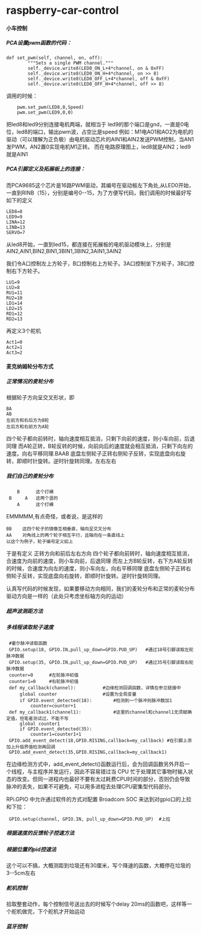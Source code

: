 # raspberry-car-control

#### 小车控制
##### PCA设置pwm函数的代码：
```
def set_pwm(self, channel, on, off):
        """Sets a single PWM channel."""
        self._device.write8(LED0_ON_L+4*channel, on & 0xFF)
        self._device.write8(LED0_ON_H+4*channel, on >> 8)
        self._device.write8(LED0_OFF_L+4*channel, off & 0xFF)
        self._device.write8(LED0_OFF_H+4*channel, off >> 8)
```
调用的时候：
```
    pwm.set_pwm(LED8,0,Speed)
    pwm.set_pwm(LED9,0,0)
```
把led8和led9分别连接电机两端，就相当于 led9的那个端口是gnd，一直是0电位，led8的端口，输出pwm波，占空比是speed
例如：M1电AO1和AO2为电机的驱动（可以理解为正负极）由电机驱动芯片的AIN1和AIN2发送PWM控制，当AN1发PWM，AN2置0实现电机M1正转。
而在电路原理图上，led8就是AIN2；led9就是AIN1
##### PCA引脚定义及拓展板上的连接：
而PCA9685这个芯片是16路PWM驱动，其编号在驱动板左下角处,从LED0开始，一直到RINB（15），分别是编号0--15，为了方便写代码，我们调用的时候最好写如下的定义

```
LED8=8
LED9=9
LINA=12
LINB=13
SERVO=7
```
从led8开始，一直到led15，都连接在拓展板的电机驱动模块上，分别是AIN2,AIN1,BIN2,BIN1,3BIN1,3BIN2,3AIN1,3AIN2

我们令A口控制左上方轮子，B口控制右上方轮子。3A口控制坐下方轮子，3B口控制右下方轮子。

```
LU1=9
LU2=8
RU1=11
RU2=10
LD1=14
LD2=15
RD1=12
RD2=13
```

再定义3个舵机

```
Act1=0
Act2=1
Act3=2
```

#### 麦克纳姆轮分布方式
##### 正常情况的麦轮分布
根据轮子方向呈交叉形状，即

```
BA
AB
左前方和右后方为B轮
左后方和右前方为A轮
```
四个轮子都向前转时，轴向速度相互抵消，只剩下向前的速度，则小车向前，后退同理
而A轮正转，B轮反转的时候，向前向后的速度就会相互抵消，只剩下向左的速度。向右平移同理.BAAB
底盘左侧轮子正转右侧轮子反转，实现底盘向右旋转，即顺时针旋转。逆时针旋转同理。左右左右

##### 我们自己的麦轮分布

```
    B      这个打横
 B     A   这两个竖的
    A      这个打横
```
EMMMMM,有点奇怪，或者说，是这样的

```
BB    这四个轮子的镜像互相垂直，轴向呈交叉分布
AA    对角线上的两个轮子相互平行，且轴向在一条直线上
以这个为例子，轮子编号定义如上
```
于是有定义 正转方向和前后左右方向
四个轮子都向前转时，轴向速度相互抵消，合速度为向前的速度，则小车向前，后退同理
而左上方B轮反转，右下方A轮反转的时候，合速度为向左的速度，则小车向左，向右平移同理
底盘左侧轮子正转右侧轮子反转，实现底盘向右旋转，即顺时针旋转。逆时针旋转同理。

认真写代码的时候发现，如果要移动方向相同，我们的麦轮分布和正常的麦轮分布驱动方向是一样的（此处只考虑坐标轴方向的运动）

##### 超声波测距方法

##### 多线程读取轮子速度

```
 #霍尔脉冲读取函数
 GPIO.setup(18, GPIO.IN,pull_up_down=GPIO.PUD_UP)   #通过18号引脚读取左轮脉冲数据
 GPIO.setup(35, GPIO.IN,pull_up_down=GPIO.PUD_UP)   #通过35号引脚读取右轮脉冲数据
 counter=0      #左轮脉冲初值
 counter1=0     #右轮脉冲初值
 def my_callback(channel):          #边缘检测回调函数，详情在参见链接中
     global counter                 #设置为全局变量
     if GPIO.event_detected(18):        #检测到一个脉冲则脉冲数加1
         counter=counter+1
 def my_callback1(channel1):            #这里的channel和channel1无须赋确定值，但笔者测试过，不能不写
     global counter1
     if GPIO.event_detected(35):
         counter1=counter1+1
 GPIO.add_event_detect(18,GPIO.RISING,callback=my_callback) #在引脚上添加上升临界值检测再回调
 GPIO.add_event_detect(35,GPIO.RISING,callback=my_callback1)
```
在边缘检测方式中，add_event_detect()函数运行后，会为回调函数另外开启一个线程，与主程序并发运行，因此不容易错过当 CPU 忙于处理其它事物时输入状态的改变。但同一进程内也最好不要有太过耗费CPU时间的部分，否则仍会导致脉冲的丢失，如果不可避免，可以用多进程去处理CPU密集型代码部分。

 RPi.GPIO 中允许通过软件的方式对配置 Broadcom SOC 来达到对gpio口的上拉和下拉：
 
```
 GPIO.setup(channel, GPIO.IN, pull_up_down=GPIO.PUD_UP)  #上拉
```



##### 根据速度的反馈轮子控速方法

##### 根据位置的pid控速法
这个可以不搞，大概测距到垃圾还有30厘米，写个降速的函数，大概停在垃圾的3--5cm左右

##### 舵机控制
拾取整套动作，每个控制信号送出去的时候写个delay 20ms的函数吧，这样等一个舵机做完，下个舵机才开始运动

##### 蓝牙控制

##### 


